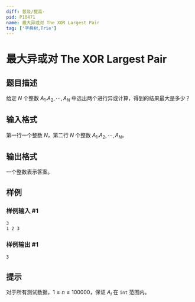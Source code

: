 ```yaml
---
diff: 普及/提高-
pid: P10471
name: 最大异或对 The XOR Largest Pair
tag: ['字典树,Trie']
---
```

# 最大异或对 The XOR Largest Pair
## 题目描述

给定 $N$ 个整数 $A_1.A_2, \cdots, A_N$ 中选出两个进行异或计算，得到的结果最大是多少？
## 输入格式

第一行一个整数 $N$，第二行 $N$ 个整数 $A_1.A_2, \cdots, A_N$。
## 输出格式

一个整数表示答案。
## 样例

### 样例输入 #1
```
3
1 2 3
```
### 样例输出 #1
```
3
```
## 提示

对于所有测试数据，$1 \le n \le 100000$，保证 $A_i$ 在 `int` 范围内。

